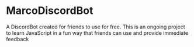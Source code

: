 # MarcoDiscordBot
A DiscordBot created for friends to use for free. This is an ongoing project to learn JavaScript in a fun way that friends can use and provide immediate feedback
